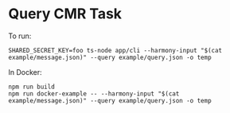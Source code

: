 # Query CMR Task

To run:

```
SHARED_SECRET_KEY=foo ts-node app/cli --harmony-input "$(cat example/message.json)" --query example/query.json -o temp
```

In Docker:

```
npm run build
npm run docker-example -- --harmony-input "$(cat example/message.json)" --query example/query.json -o temp
```
